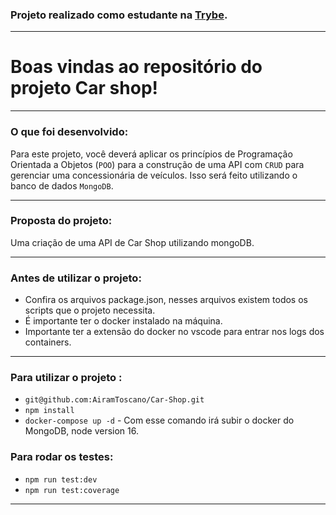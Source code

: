 ### Projeto realizado como estudante na [Trybe](https://www.betrybe.com/).

---

# Boas vindas ao repositório do projeto Car shop!
---

### O que foi desenvolvido:


  Para este projeto, você deverá aplicar os princípios de Programação Orientada a Objetos (`POO`) para a construção de uma API com `CRUD` para gerenciar uma concessionária de veículos. Isso será feito utilizando o banco de dados `MongoDB`.

---

### Proposta do projeto: 

Uma criação de uma API de Car Shop utilizando mongoDB.

---
### Antes de utilizar o projeto:

- Confira os arquivos package.json, nesses arquivos existem todos os scripts que o projeto necessita.
- É importante ter o docker instalado na máquina.
- Importante ter a extensão do docker no vscode para entrar nos logs dos containers.

---

### Para utilizar o projeto :
- `git@github.com:AiramToscano/Car-Shop.git`
- `npm install`
- `docker-compose up -d` - Com esse comando irá subir o docker do MongoDB, node version 16.


### Para rodar os testes:
- `npm run test:dev`
- `npm run test:coverage`

---
